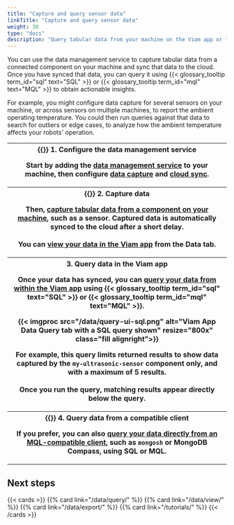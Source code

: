 ```yaml
---
title: "Capture and query sensor data"
linkTitle: "Capture and query sensor data"
weight: 30
type: "docs"
description: "Query tabular data from your machine on the Viam app or from a compatible client."
---
```


You can use the data management service to capture tabular data from a connected component on your machine and sync that data to the cloud.
Once you have synced that data, you can query it using {{< glossary_tooltip term_id="sql" text="SQL" >}} or {{< glossary_tooltip term_id="mql" text="MQL" >}} to obtain actionable insights.

For example, you might configure data capture for several sensors on your machine, or across sensors on multiple machines, to report the ambient operating temperature.
You could then run queries against that data to search for outliers or edge cases, to analyze how the ambient temperature affects your robots' operation.

<table>
  <tr>
    <th>{{<imgproc src="/build/configure/services/icons/data-capture.svg" class="fill alignright" style="max-width: 200px" declaredimensions=true alt="Collect data">}}
      <b>1. Configure the data management service</b>
      <p>Start by adding the <a href="/data/">data management service</a> to your machine, then configure <a href="/data/capture/">data capture</a> and <a href="/data/cloud-sync/">cloud sync</a>.</p>
    </th>
  </tr>
  <tr>
    <th>{{<imgproc src="/icons/components/sensor.svg" class="fill alignleft" style="max-width: 200px" declaredimensions=true alt="Collect data">}}
      <b>2. Capture data</b>
      <p>Then, <a href="/data/capture/#configure-data-capture-for-individual-components">capture tabular data from a component on your machine</a>, such as a sensor. Captured data is automatically synced to the cloud after a short delay.
      <br><br>You can <a href="/data/view/">view your data in the Viam app</a> from the <b>Data</b> tab.</p>
    </th>
  </tr>
  <tr>
    <th>
      <b>3. Query data in the Viam app</b>
      <p>Once your data has synced, you can <a href="/data/query/#query-tabular-data-in-the-viam-app">query your data from within the Viam app</a> using {{< glossary_tooltip term_id="sql" text="SQL" >}} or {{< glossary_tooltip term_id="mql" text="MQL" >}}.</p>
      <p>{{< imgproc src="/data/query-ui-sql.png" alt="Viam App Data Query tab with a SQL query shown" resize="800x" class="fill alignright">}}</p>
      <p>For example, this query limits returned results to show data captured by the <code>my-ultrasonic-sensor</code> component only, and with a maximum of 5 results.
      <br><br>Once you run the query, matching results appear directly below the query.
    </th>
  </tr>
  <tr>
    <th>{{<imgproc src="/data/data-query-mongosh-example.png" class="fill alignleft" resize="600x" declaredimensions=true alt="Train models">}}
      <b>4. Query data from a compatible client</b>
      <p>If you prefer, you can also <a href ="/data/query/#query-tabular-data-directly-from-a-compatible-client">query your data directly from an MQL-compatible client</a>, such as <code>mongosh</code> or MongoDB Compass, using SQL or MQL.</p></p>
    </th>
  </tr>
</table>

## Next steps

{{< cards >}}
{{% card link="/data/query/" %}}
{{% card link="/data/view/" %}}
{{% card link="/data/export/" %}}
{{% card link="/tutorials/" %}}
{{< /cards >}}
